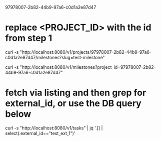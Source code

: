 97978007-2b82-44b9-97a6-c0d1a2e87d47

# replace <PROJECT_ID> with the id from step 1
curl -s "http://localhost:8080/v1/projects/97978007-2b82-44b9-97a6-c0d1a2e87d47/milestones?slug=test-milestone"


curl -s "http://localhost:8080/v1/milestones?project_id=97978007-2b82-44b9-97a6-c0d1a2e87d47"


# fetch via listing and then grep for external_id, or use the DB query below
curl -s "http://localhost:8080/v1/tasks" | jq '.[] | select(.external_id=="test_ext_1")'

